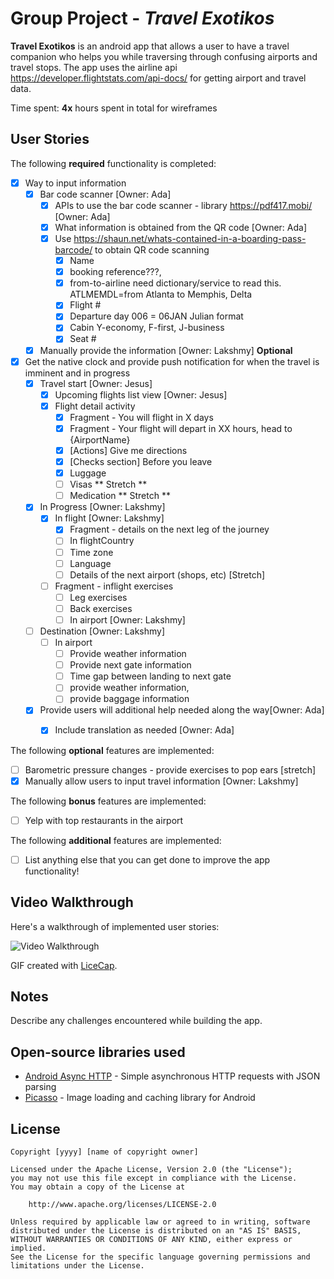 # Group Project - *Travel Exotikos*

**Travel Exotikos** is an android app that allows a user to have a travel companion who helps you while traversing through confusing airports and travel stops. The app uses the airline api https://developer.flightstats.com/api-docs/ for getting airport and travel data.

Time spent: **4x** hours spent in total for wireframes

## User Stories

The following **required** functionality is completed:

* [x] Way to input information 
  * [x] Bar code scanner [Owner: Ada]
    * [x] APIs to use the bar code scanner - library https://pdf417.mobi/ [Owner: Ada]
    * [x] What information is obtained from the QR code  [Owner: Ada]
    * [x] Use https://shaun.net/whats-contained-in-a-boarding-pass-barcode/ to obtain QR code scanning
       * [x] Name
       * [x] booking  reference???,
       * [x] from-to-airline need dictionary/service to read this. ATLMEMDL=from Atlanta to Memphis, Delta
       * [x] Flight #
       * [x] Departure day 006 = 06JAN Julian format
       * [x] Cabin Y-economy, F-first, J-business
       * [x] Seat # 
  * [x] Manually provide the information [Owner: Lakshmy] **Optional**
* [x] Get the native clock and provide push notification for when the travel is imminent and in progress
  * [x] Travel start [Owner: Jesus]
    * [x] Upcoming flights list view [Owner: Jesus]
    * [x] Flight detail activity
       * [x] Fragment - You will flight in X days
       * [x] Fragment - Your flight will depart in XX hours, head to {AirportName}
       * [x] [Actions] Give me directions
       * [x] [Checks section] Before you leave
       * [x] Luggage
       * [ ] Visas ** Stretch **
       * [ ] Medication ** Stretch **
  * [x] In Progress [Owner: Lakshmy]
    * [x] In flight [Owner: Lakshmy]
      * [x] Fragment - details on the next leg of the journey
       * [ ] In flightCountry
       * [ ] Time zone
       * [ ] Language
       * [ ] Details of the next airport (shops, etc) [Stretch]
     * [ ] Fragment - inflight exercises
       * [ ] Leg exercises
       * [ ] Back exercises
       * [ ] In airport [Owner: Lakshmy]
  * [ ] Destination [Owner: Lakshmy]
    * [ ] In airport
       * [ ] Provide weather information 
       * [ ] Provide next gate information
       * [ ] Time gap between landing to next gate
       * [ ] provide weather information, 
       * [ ] provide baggage information
  * [x] Provide users will additional help needed along the way[Owner: Ada]
    * [x] Include translation as needed [Owner: Ada]
   

The following **optional** features are implemented:
  * [ ] Barometric pressure changes - provide exercises to pop ears [stretch]
  * [x] Manually allow users to input travel information [Owner: Lakshmy] 

The following **bonus** features are implemented:

* [ ] Yelp with top restaurants in the airport 

The following **additional** features are implemented:

* [ ] List anything else that you can get done to improve the app functionality!

## Video Walkthrough

Here's a walkthrough of implemented user stories:

<img src='http://i.imgur.com/link/to/your/gif/file.gif' title='Video Walkthrough' width='' alt='Video Walkthrough' />

GIF created with [LiceCap](http://www.cockos.com/licecap/).

## Notes

Describe any challenges encountered while building the app.

## Open-source libraries used

- [Android Async HTTP](https://github.com/loopj/android-async-http) - Simple asynchronous HTTP requests with JSON parsing
- [Picasso](http://square.github.io/picasso/) - Image loading and caching library for Android

## License

    Copyright [yyyy] [name of copyright owner]

    Licensed under the Apache License, Version 2.0 (the "License");
    you may not use this file except in compliance with the License.
    You may obtain a copy of the License at

        http://www.apache.org/licenses/LICENSE-2.0

    Unless required by applicable law or agreed to in writing, software
    distributed under the License is distributed on an "AS IS" BASIS,
    WITHOUT WARRANTIES OR CONDITIONS OF ANY KIND, either express or implied.
    See the License for the specific language governing permissions and
    limitations under the License.

